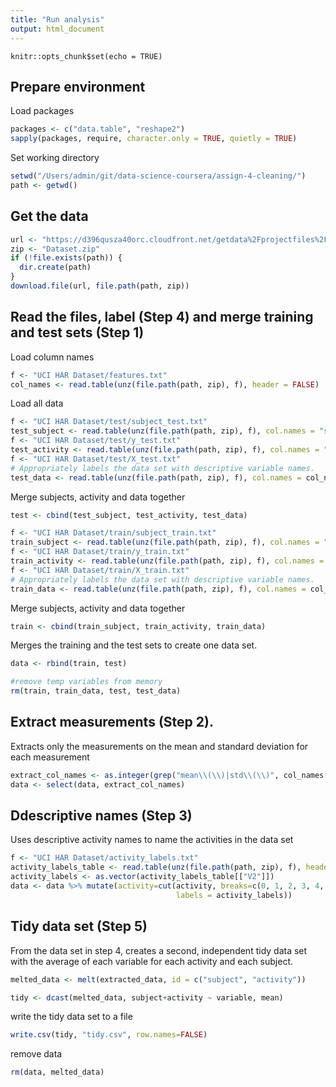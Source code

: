 ```yaml
---
title: "Run analysis"
output: html_document
---
```


```{r setup, include=FALSE}
knitr::opts_chunk$set(echo = TRUE)
```

## Prepare environment

Load packages
```r
packages <- c("data.table", "reshape2")
sapply(packages, require, character.only = TRUE, quietly = TRUE)
```
Set working directory
```r
setwd("/Users/admin/git/data-science-coursera/assign-4-cleaning/")
path <- getwd()
```


## Get the data
```r
url <- "https://d396qusza40orc.cloudfront.net/getdata%2Fprojectfiles%2FUCI%20HAR%20Dataset.zip"
zip <- "Dataset.zip"
if (!file.exists(path)) {
  dir.create(path)
}
download.file(url, file.path(path, zip))
```

## Read the files, label (Step 4) and merge training and test sets (Step 1)

Load column names
```r
f <- "UCI HAR Dataset/features.txt"
col_names <- read.table(unz(file.path(path, zip), f), header = FALSE)
```
Load all data
```r
f <- "UCI HAR Dataset/test/subject_test.txt"
test_subject <- read.table(unz(file.path(path, zip), f), col.names = "subject", header = FALSE)
f <- "UCI HAR Dataset/test/y_test.txt"
test_activity <- read.table(unz(file.path(path, zip), f), col.names = "activity", header = FALSE)
f <- "UCI HAR Dataset/test/X_test.txt"
# Appropriately labels the data set with descriptive variable names.
test_data <- read.table(unz(file.path(path, zip), f), col.names = col_names[["V2"]], header = FALSE)
```
Merge subjects, activity and data together
```r
test <- cbind(test_subject, test_activity, test_data)
```

```r
f <- "UCI HAR Dataset/train/subject_train.txt"
train_subject <- read.table(unz(file.path(path, zip), f), col.names = "subject", header = FALSE)
f <- "UCI HAR Dataset/train/y_train.txt"
train_activity <- read.table(unz(file.path(path, zip), f), col.names = "activity", header = FALSE)
f <- "UCI HAR Dataset/train/X_train.txt"
# Appropriately labels the data set with descriptive variable names.
train_data <- read.table(unz(file.path(path, zip), f), col.names = col_names[["V2"]], header = FALSE)
```
Merge subjects, activity and data together
```r
train <- cbind(train_subject, train_activity, train_data)
```

Merges the training and the test sets to create one data set.
```r
data <- rbind(train, test)
```

```r
#remove temp variables from memory
rm(train, train_data, test, test_data)
```

## Extract measurements (Step 2).

Extracts only the measurements on the mean and standard deviation for each measurement
```r
extract_col_names <- as.integer(grep("mean\\(\\)|std\\(\\)", col_names[["V2"]]))
data <- select(data, extract_col_names)
```

## Ddescriptive names (Step 3)

Uses descriptive activity names to name the activities in the data set
```r
f <- "UCI HAR Dataset/activity_labels.txt"
activity_labels_table <- read.table(unz(file.path(path, zip), f), header = FALSE)
activity_labels <- as.vector(activity_labels_table[["V2"]])
data <- data %>% mutate(activity=cut(activity, breaks=c(0, 1, 2, 3, 4, 5, 6), 
                                     labels = activity_labels))
```

## Tidy data set (Step 5)
From the data set in step 4, creates a second, independent tidy data set with the average of each variable for each activity and each subject.

```r
melted_data <- melt(extracted_data, id = c("subject", "activity"))

tidy <- dcast(melted_data, subject+activity ~ variable, mean)
```
write the tidy data set to a file
```r
write.csv(tidy, "tidy.csv", row.names=FALSE)
```

remove data
```r
rm(data, melted_data)
```
